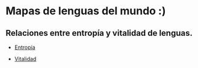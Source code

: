 # Mapas de lenguas del mundo :)
## Relaciones entre entropía y vitalidad de lenguas. 


* [Entropía](./map_entropy.html)

* [Vitalidad](./map_entropy_glottolog.html)
